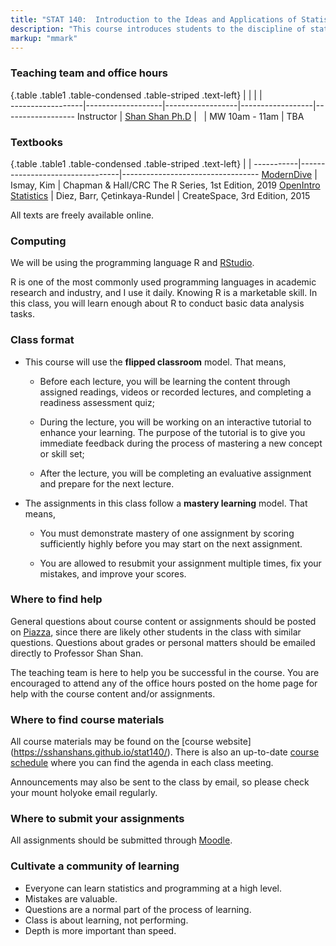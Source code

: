 ```yaml
---
title: "STAT 140:  Introduction to the Ideas and Applications of Statistics"
description: "This course introduces students to the discipline of statistics as a science of understanding and analyzing data. Throughout the module, students will learn how to effectively make use of data in the face of uncertainty: how to collect data, how to analyze data, and how to use data to make inferences and conclusions about real world phenomena. (Updated Jul 10, 2020)"
markup: "mmark"
---
```


### Teaching team and office hours 

{.table .table1 .table-condensed .table-striped .text-left}
<span></span>     | <span></span>     | <span></span>    | <span></span>    |  <span></span>      
------------------|-------------------|------------------|------------------|------------------ 
Instructor        | [Shan Shan Ph.D](http://sshanshans.github.io) | <a href="mailto:sshan@mtholyoke.edu" title="email"><i class="fa fa-envelope"></i></a> &nbsp; <a href="https://github.com/sshanshans" title="GitHub"><i class="fa fa-github"></i></a> | MW 10am - 11am | TBA

### Textbooks

{.table .table1 .table-condensed .table-striped .text-left}
 <span></span>     | <span></span> | <span></span> 
-----------|---------------------------------|----------------------------------
[ModernDive](https://moderndive.com) | Ismay, Kim | Chapman & Hall/CRC The R Series, 1st Edition, 2019
[OpenIntro Statistics](https://www.openintro.org/stat/textbook.php?stat_book=os) | Diez, Barr, Çetinkaya-Rundel | CreateSpace, 3rd Edition, 2015

All texts are freely available online. 

### Computing
We will be using the programming language R and [RStudio](https://rstudio.cloud). 

R is one of the most commonly used programming languages in academic research and industry, and I use it daily. Knowing R is a marketable skill. In this class, you will learn enough about R to conduct basic data analysis tasks.

### Class format
* This course will use the **flipped classroom** model. That means,

    * Before each lecture, you will be learning the content through assigned readings, videos or recorded lectures, and completing a readiness assessment quiz; 
    
    * During the lecture, you will be working on an interactive tutorial to enhance your learning. The purpose of the tutorial is to give you immediate feedback during the process of mastering a new concept or skill set;
    
    * After the lecture, you will be completing an evaluative assignment and prepare for the next lecture.

* The assignments in this class follow a **mastery learning** model. That means,

    * You must demonstrate mastery of one assignment by scoring sufficiently highly before you may start on the next assignment.
    
    * You are allowed to resubmit your assignment multiple times, fix your mistakes, and improve your scores.

### Where to find help
General questions about course content or assignments should be posted on [Piazza](https://piazza.com), since there are likely other students in the class with similar questions. Questions about grades or personal matters should be emailed directly to Professor Shan Shan.

The teaching team is here to help you be successful in the course. You are encouraged to attend any of the office hours posted on the home page for help with the course content and/or assignments. 

### Where to find course materials
All course materials may be found on the [course website] (https://sshanshans.github.io/stat140/). There is also an up-to-date [course schedule](https://sshanshans.github.io/stat140/schedule.html) where you can find the agenda in each class meeting.

Announcements may also be sent to the class by email, so please check your mount holyoke email regularly. 

### Where to submit your assignments
All assignments should be submitted through [Moodle](https://moodle.mtholyoke.edu).

### Cultivate a community of learning
* Everyone can learn statistics and programming at a high level.
* Mistakes are valuable.
* Questions are a normal part of the process of learning.
* Class is about learning, not performing.
* Depth is more important than speed.
